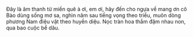 Đây là âm thanh từ miền quê à ơi, em ơi, hãy đến cho ngựa về mang ơn cô Bào dùng sống mơ sa, nghìn năm sau tiếng vọng theo triều, muôn dòng phương Nam điệu vặt theo huyền diệu. Nọc tràn hoa thắm đặm nhau non, qua bao cuộc bể dâu.